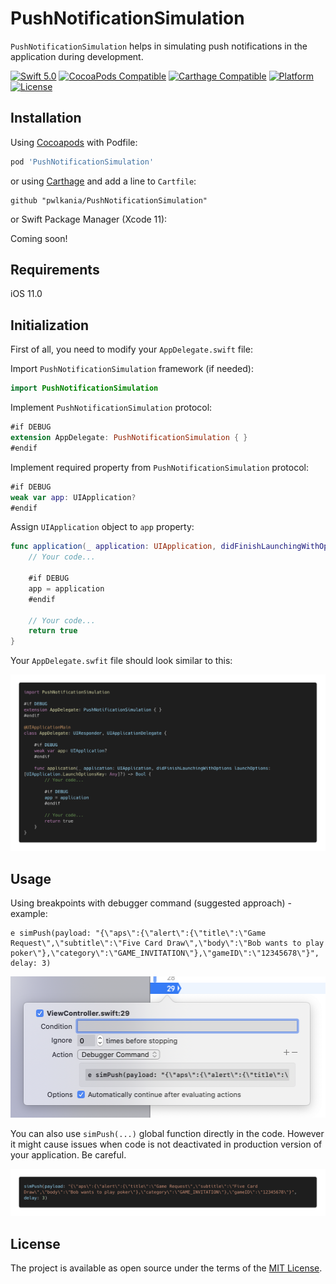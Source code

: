 # PushNotificationSimulation

`PushNotificationSimulation` helps in simulating push notifications in the application during development.

[![Swift 5.0](https://img.shields.io/badge/Swift-5.0-green.svg?style=flat)](https://swift.org/)
[![CocoaPods Compatible](https://img.shields.io/cocoapods/v/PushNotificationSimulation.svg)](https://cocoapods.org/pods/PushNotificationSimulation)
[![Carthage Compatible](https://img.shields.io/badge/Carthage-compatible-4BC51D.svg?style=flat)](https://github.com/Carthage/Carthage)
[![Platform](https://img.shields.io/cocoapods/p/PuzzleMaker.svg)](http://cocoadocs.org/docsets/PuzzleMaker)
[![License](https://img.shields.io/cocoapods/l/PuzzleMaker.svg)](https://github.com/PGSSoft/PuzzleMaker)

## Installation

Using [Cocoapods](https://cocoapods.org/) with Podfile:

```ruby
pod 'PushNotificationSimulation'
```

or using [Carthage](https://github.com/Carthage/Carthage) and add a line to `Cartfile`:

```
github "pwlkania/PushNotificationSimulation"
```

or Swift Package Manager (Xcode 11):

Coming soon!

## Requirements

iOS 11.0

## Initialization

First of all, you need to modify your `AppDelegate.swift` file:

Import `PushNotificationSimulation` framework (if needed):

```swift
import PushNotificationSimulation
```

Implement `PushNotificationSimulation` protocol:

```swift
#if DEBUG
extension AppDelegate: PushNotificationSimulation { }
#endif
```

Implement required property from `PushNotificationSimulation` protocol:

```swift
#if DEBUG
weak var app: UIApplication?
#endif
```

Assign `UIApplication` object to `app` property:

```swift
func application(_ application: UIApplication, didFinishLaunchingWithOptions launchOptions: [UIApplication.LaunchOptionsKey: Any]?) -> Bool {
    // Your code...
        
    #if DEBUG
    app = application
    #endif
        
    // Your code...
    return true
}
```

Your `AppDelegate.swfit` file should look similar to this:

![AppDelegate.png](AppDelegate.png)

## Usage

Using breakpoints with debugger command (suggested approach) - example:

```
e simPush(payload: "{\"aps\":{\"alert\":{\"title\":\"Game Request\",\"subtitle\":\"Five Card Draw\",\"body\":\"Bob wants to play poker\"},\"category\":\"GAME_INVITATION\"},\"gameID\":\"12345678\"}", delay: 3)
```

![Breakpoint.png](Breakpoint.png)

You can also use `simPush(...)` global function directly in the code. However it might cause issues when code is not deactivated in production version of your application. Be careful.

![Code.png](Code.png)

## License

The project is available as open source under the terms of the [MIT License](http://opensource.org/licenses/MIT).
